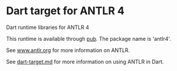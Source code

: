 # Dart target for ANTLR 4

Dart runtime libraries for ANTLR 4

This runtime is available through [pub](https://pub.dev). The package name is 'antlr4'.

See www.antlr.org for more information on ANTLR.

See [dart-target.md](../../doc/dart-target.md) for more information on using ANTLR in Dart.



